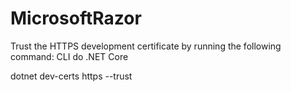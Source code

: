 # MicrosoftRazor

Trust the HTTPS development certificate by running the following command:
CLI do .NET Core

dotnet dev-certs https --trust
